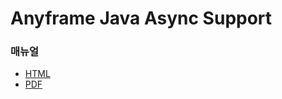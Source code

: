 Anyframe Java Async Support
====

### 매뉴얼
* [HTML](http://dev.anyframejava.org/docs/anyframe/plugin/optional/async-support/1.1.0/reference/htmlsingle/async-support.html)
* [PDF](http://dev.anyframejava.org/docs/anyframe/plugin/optional/async-support/1.1.0/reference/pdf/async-support-1.1.0.pdf)
